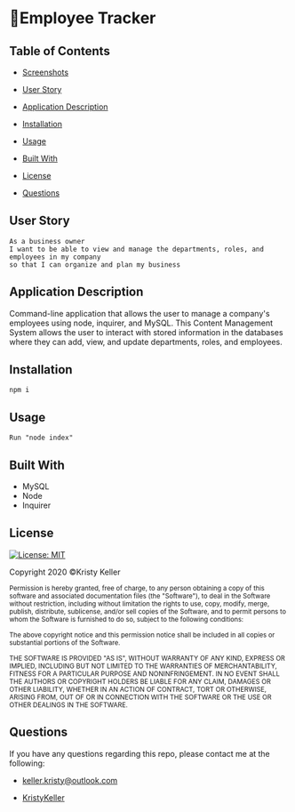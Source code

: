 # 📇Employee Tracker

## Table of Contents
* [Screenshots](#screenshots)

* [User Story](#user-story)

* [Application Description](#application-description)

* [Installation](#installation)

* [Usage](#usage)

* [Built With](#built-with)

* [License](#license)

* [Questions](#questions)

## User Story
```
As a business owner
I want to be able to view and manage the departments, roles, and employees in my company
so that I can organize and plan my business

```
## Application Description
Command-line application that allows the user to manage a company's employees using node, inquirer, and MySQL. This Content Management System allows the user to interact with stored information in the databases where they can add, view, and update departments, roles, and employees.


## Installation
```
npm i
```

## Usage
```
Run "node index"
```

## Built With
* MySQL
* Node
* Inquirer

## License
[![License: MIT](https://img.shields.io/badge/License-MIT-yellow.svg)](https://opensource.org/licenses/MIT)

Copyright 2020 ©Kristy Keller

<sup>Permission is hereby granted, free of charge, to any person obtaining a copy of this software and associated documentation files (the "Software"), to deal in the Software without restriction, including without limitation the rights to use, copy, modify, merge, publish, distribute, sublicense, and/or sell copies of the Software, and to permit persons to whom the Software is furnished to do so, subject to the following conditions:
  
<sup>The above copyright notice and this permission notice shall be included in all copies or substantial portions of the Software.
  
<sup>THE SOFTWARE IS PROVIDED "AS IS", WITHOUT WARRANTY OF ANY KIND, EXPRESS OR IMPLIED, INCLUDING BUT NOT LIMITED TO THE WARRANTIES OF MERCHANTABILITY, FITNESS FOR A PARTICULAR PURPOSE AND NONINFRINGEMENT. IN NO EVENT SHALL THE AUTHORS OR COPYRIGHT HOLDERS BE LIABLE FOR ANY CLAIM, DAMAGES OR OTHER LIABILITY, WHETHER IN AN ACTION OF CONTRACT, TORT OR OTHERWISE, ARISING FROM, OUT OF OR IN CONNECTION WITH THE SOFTWARE OR THE USE OR OTHER DEALINGS IN THE SOFTWARE.
  
## Questions

If you have any questions regarding this repo, please contact me at the following:

* <keller.kristy@outlook.com>

* [KristyKeller](https://github.com/KristyKeller)


